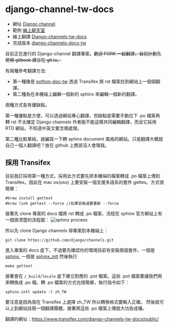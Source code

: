 # django-channel-tw-docs

* 網址 [Django channel](http://channels.readthedocs.io/en/latest/concepts.html)  
* 範例 [線上聊天室](https://github.com/jacobian/channels-example)
* 線上翻譯 [Django-channels-tw-docs](https://www.transifex.com/django-channels-tw-docs/public/)
* 完成版本 [django-channels-docs-tw](http://django-channels-docs-tw.readthedocs.io/zh_TW/latest/)


目前正在進行的 Django-channel 翻譯專案。~~歡迎 FORK 一起翻譯，目前計劃先使用 gitbook 建立在 git.io。~~

有兩種參考翻譯方法:

* 第一種像是 [python-doc-tw](https://github.com/python-doc-tw/python-doc-tw) 透過 Transifex 將 rst 檔案拉到網站上一個個翻譯。
* 第二種為在本機端上編輯一個新的 sphinx 來編輯一個新的翻譯。

兩種方式各有優缺點。

第一種優點是方便，可以透過網站專心翻譯，但缺點是需要手動拉下 .po 檔案再轉 rst 不太確定 Django channels 作者能不能這樣共同編輯翻譯，而且它採用 RTD 網站，不知道中英文要怎樣處理。

第二種比較單純，就編寫一下轉 sphinx document 風格的網站。只是翻譯大概就自己一個人翻譯吧？放在 github 上應該沒人會理我。

## 採用 Transifex
目前我訂採用第一種方式，採用此方式要先把本機端的檔案轉成 .po 檔案上傳到 Transifex。因此在 mac os(osx) 上要安裝一個支援多語系的套件 gettex。方式很簡單：

```
#brew install gettext
#brew link gettext --force //如果安裝過要重新 --force 
```

接著先 clone 專案的 docs 檔將 rst 轉成 .po 檔案，流程在 sphinx 官方網站上有一個很清楚的流程圖：
![sphinx process](http://www.sphinx-doc.org/en/stable/_images/translation.png)

所以先 clone Django channels 得專案到本機端上：
```
git clone https://github.com/django/channels.git
```

進入專案的 docs 底下，不過要先確認你的環境目前有安裝兩個套件，一個是 [sphinx](https://github.com/sphinx-doc/sphinx), 一個是 [sphinx_intl](https://github.com/sphinx-doc/sphinx-intl) 然後執行

```
make gettext
```

接著會在 `/_build/locale` 底下建立對應的 .pot 檔案。這些 .pot 檔案要讓我們用來轉換成 .po 檔。轉 .po 檔案的方式也很簡單，執行指令如下：

```
sphinx-intl update -l zh_TW
```

要注意是因為我在 Transifex 上選擇 zh_TW 所以轉換格式要輸入正確。 然後就可以上到網站註冊一個翻譯團體，接著將這些 .po 檔案上傳就大功告成囉。


翻譯的網址：https://www.transifex.com/django-channels-tw-docs/public/
